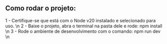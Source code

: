 ## Como rodar o projeto:

1 - Certifique-se que está com o Node v20 instalado e selecionado para uso. \n
2 - Baixe o projeto, abra o terminal na pasta dele e rode: npm install \n
3 - Rode o ambiente de desenvolvimento com o comando: npm run dev \n
